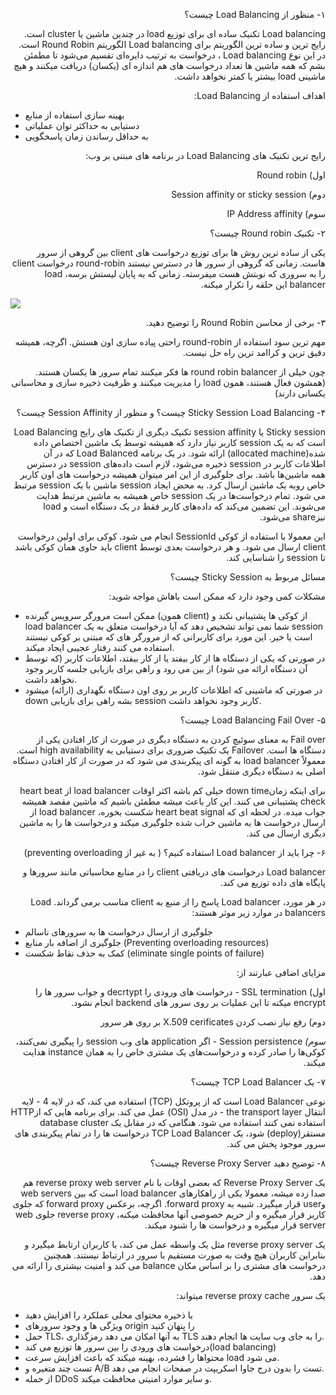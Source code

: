 <!-- Output copied to clipboard! -->

<!-----

Yay, no errors, warnings, or alerts!

Conversion time: 0.693 seconds.


Using this Markdown file:

1. Paste this output into your source file.
2. See the notes and action items below regarding this conversion run.
3. Check the rendered output (headings, lists, code blocks, tables) for proper
   formatting and use a linkchecker before you publish this page.

Conversion notes:

* Docs to Markdown version 1.0β33
* Thu Feb 03 2022 01:14:34 GMT-0800 (PST)
* Source doc: Load Balancing
----->


<p dir="rtl">
۱- منظور از Load Balancing چیست؟ </p>


<p dir="rtl">
Load balancing  تکنیک ساده ای برای توزیع load  در چندین ماشین یا cluster است. رایج ترین و ساده ترین الگوریتم برای Load balancing الگوریتم  Round Robin  است.  در این نوع Load balancing ، درخواست به ترتیب دایره‌ای تقسیم می‌شود تا مطمئن بشم که همه ماشین ها تعداد درخواست های هم اندازه ای (یکسان) دریافت میکنند و هیچ ماشینی load بیشتر یا کمتر نخواهد داشت. </p>


<p dir="rtl">
اهداف استفاده از Load Balancing:</p>




* بهینه سازی استفاده از منابع
* دستیابی به حداکثر توان عملیاتی
* به حداقل رساندن زمان پاسخگویی

<p dir="rtl">
رایج ترین تکنیک های Load Balancing در برنامه های مبتنی بر وب:</p>


<p dir="rtl">
اول) Round robin</p>


<p dir="rtl">
دوم) Session affinity or sticky session</p>


<p dir="rtl">
سوم) IP Address affinity</p>


<p dir="rtl">
۲- تکنیک Round robin چیست؟ </p>


<p dir="rtl">
یکی از ساده ترین روش ها برای توزیع درخواست های client بین گروهی از سرور هاست. زمانی که گروهی از سرور ها در دسترس نیستند round-robin درخواست client را به  سروری که نوبتش هست میفرسته. زمانی که به پایان لیستش برسه، load balancer این حلقه را تکرار میکنه. </p>


![](https://raw.githubusercontent.com/behroozmirzaie7/design-and-architecture/feature/add_load_balancing/Load%20Balancing/round-robin.png)

<p dir="rtl">
۳- برخی از محاسن Round Robin را توضیح دهید. </p>


<p dir="rtl">
مهم ترین سود استفاده از round-robin راحتی پیاده سازی اون هستش. اگرچه، همیشه دقیق ترین و کراامد ترین راه حل نیست. </p>


<p dir="rtl">
چون خیلی از round robin balancer ها فکر میکنند تمام سرور ها یکسان هستند.(همشون فعال هستند، همون load را مدیریت میکنند و ظرفیت ذخیره سازی و محاسباتی یکسانی دارند) </p>


<p dir="rtl">
۴- Sticky Session Load Balancing چیست؟ و  منظور از Session Affinity چیست؟</p>


<p dir="rtl">
Sticky session یا session affinity تکنیک دیگری از تکنیک های رایج Load Balancing است که به یک session کاربر نیاز دارد که همیشه توسط یک ماشین اختصاص داده شده(allocated machine)  ارائه شود. در یک برنامه Load Balanced  که در آن اطلاعات کاربر در session  ذخیره می‌شود، لازم است داده‌های session در دسترس همه ماشین‌ها باشد. برای جلوگیری از این امر میتوان همیشه درخواست های اون کاربر خاص روبه یک ماشین ارسال کرد. به محض ایجاد session  ماشین با یک session مرتبط می شود. تمام درخواست‌ها در یک session  خاص همیشه به ماشین مرتبط هدایت می‌شوند. این تضمین می‌کند که داده‌های کاربر فقط در یک دستگاه است و load  نیزshare می‌شود.</p>


<p dir="rtl">
این معمولا با استفاده از کوکی SessionId انجام می شود. کوکی برای اولین درخواست client ارسال می شود. و هر درخواست بعدی توسط client باید حاوی همان کوکی باشد تا session را شناسایی کند.</p>


<p dir="rtl">
مسائل مربوط به Sticky Session چیست؟</p>


<p dir="rtl">
مشکلات کمی وجود دارد که ممکن است باهاش مواجه شوید:</p>




* ممکن است مرورگر سرویس گیرنده (همون client) از کوکی ها پشتیبانی نکند و load balancer  شما نمی تواند تشخیص دهد که آیا درخواست متعلق به یک session است یا خیر. این مورد برای کاربرانی که از مرورگر های که مبتنی بر کوکی نیستند استفاده می کنند رفتار عجیبی ایجاد میکند.
* در صورتی که یکی از دستگاه ها از کار بیفتد یا از کار بیفتد، اطلاعات کاربر (که توسط آن دستگاه ارائه می شود) از بین می رود و راهی برای بازیابی جلسه کاربر وجود نخواهد داشت.
* در صورتی که ماشینی که اطلاعات کاربر بر روی اون دستگاه نگهداری (ارائه) میشود down بشه راهی برای بازیابی session کاربر وجود نخواهد داشت.

<p dir="rtl">
۵- Load Balancing Fail Over چیست؟</p>


<p dir="rtl">
Fail over به معنای سوئیچ کردن به دستگاه دیگری در صورت از کار افتادن یکی از دستگاه ها است. Failover یک تکنیک ضروری برای دستیابی به high availability است. معمولاً load balancer  به گونه ای پیکربندی می شود که در صورت از کار افتادن دستگاه اصلی به دستگاه دیگری منتقل شود.</p>


<p dir="rtl">
برای اینکه زمانdown time خیلی کم باشه اکثر اوقات load balancer از heart beat check پشتیبانی می کنند. این کار باعث میشه مطمئن باشیم که ماشین مقصد همیشه جواب میده. در لحظه ای که heart beat signal شکست بخوره، load balancer از ارسال درخواست ها به ماشین خراب شده جلوگیری میکند و درخواست ها را به ماشین دیگری ارسال می کند. </p>


<p dir="rtl">
۶- چرا باید از Load balancer استفاده کنیم؟ ( به غیر از preventing overloading)</p>


<p dir="rtl">
Load balancer درخواست های دریافتی client  را در منابع محاسباتی مانند سرورها و پایگاه های داده توزیع می کند.</p>


<p dir="rtl">
در هر مورد، Load balancer پاسخ را از منبع به client  مناسب برمی گرداند. Load balancers در موارد زیر موثر هستند:</p>




* جلوگیری از ارسال  درخواست ها به سرورهای ناسالم
* جلوگیری از اضافه بار منابع (Preventing overloading resources)
* کمک به حذف نقاط شکست (eliminate single points of failure)

<p dir="rtl">
مزایای اضافی عبارتند از:</p>


<p dir="rtl">
اول) SSL termination - درخواست های ورودی را decrtypt  و جواب سرور ها را encrypt  میکنه تا این عملیات بر روی سرور های backend انجام نشود. </p>


<p dir="rtl">
دوم) رفع نیاز نصب کردن X.509 cerificates بر روی هر سرور </p>


<p dir="rtl">
<em>سوم) </em>Session persistence - اگر application های وب session را پیگیری نمی‌کنند، کوکی‌ها را صادر کرده و درخواست‌های یک مشتری خاص را به همان instance  هدایت میکند.</p>


<p dir="rtl">
۷- یک TCP Load Balancer چیست؟</p>


<p dir="rtl">
نوعی Load Balancer است که از پروتکل (TCP) استفاده می کند، که در لایه 4 - لایه انتقال the transport layer - در مدل (OSI) عمل می کند.  برای برنامه هایی که ازHTTP استفاده نمی کنند استفاده می شود. هنگامی که در مقابل یک database cluster  مستقر(deploy)  شود، یک TCP Load Balancer درخواست ها را در تمام پیکربندی های سرور موجود پخش می کند.</p>


<p dir="rtl">
۸- توضیح دهید Reverse Proxy Server چیست؟</p>


<p dir="rtl">
یک Reverse Proxy Server که بعضی اوقات با نام reverse proxy web server هم صدا زده میشه، معمولا یکی از  راهکارهای load balancer است که بین web servers وuser قرار میگیرد. شبیه به forward proxy. اگرچه، برعکس forward proxy که جلوی کاربر قرار میگیره  و از حریم خصوصی آنها محافظت میکنه، reverse proxy جلوی web server قرار میگیره و درخواست ها را شنود میکند. </p>


<p dir="rtl">
یک reverse proxy server مثل یک واسطه عمل می کند، با کاربران ارتابط میگیرد و بنابراین کاربران هیچ وقت به صورت مستقیم با سرور در ارتباط نیستند. همچنین درخواست های مشتری را بر اساس مکان  balance  می کند و امنیت بیشتری را ارائه می دهد.</p>


<p dir="rtl">
 یک سرور reverse proxy cache میتواند:</p>




* با ذخیره محتوای محلی عملکرد را افزایش دهید
* ویژگی ها و وجود سرورهای origin را پنهان کنید
* حمل TLS، به آنها امکان می دهد رمزگذاری TLS را به جای وب سایت ها انجام دهند.
* درخواست های ورودی را بین سرور ها توزیع می کند(load balancing)
* محتواها را فشرده، بهینه میکند که باعث افزایش سرعت load می شود.
* تست چند متغیره و A/B تست  را بدون درج جاوا اسکریپت در صفحات انجام می دهد.
* از حمله DDoS  و سایر موارد امنیتی محافظت میکند. 